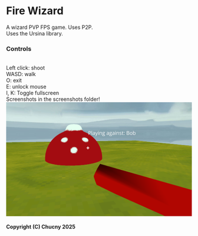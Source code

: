 # Fire Wizard
A wizard PVP FPS game. Uses P2P.<br>
Uses the Ursina library.<br>
<h3>Controls</h3><br>
Left click: shoot <br>
WASD: walk
<br>
O: exit
<br>
E: unlock mouse<br> I, K: Toggle fullscreen <br> Screenshots in the screenshots folder!
<br><img src="/Screenshots/Screenshot_4.png"></img>
<br><br>
<strong>
Copyright (C) Chucny 2025</strong>
